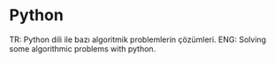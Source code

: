 # Python
TR: Python dili ile bazı algoritmik problemlerin çözümleri.
ENG: Solving some algorithmic problems with python.
